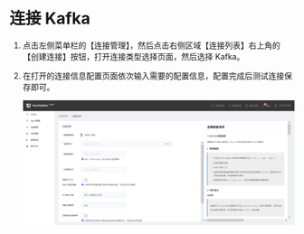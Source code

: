 # 连接 Kafka

1. 点击左侧菜单栏的【连接管理】，然后点击右侧区域【连接列表】右上角的【创建连接】按钮，打开连接类型选择页面，然后选择 Kafka。

2. 在打开的连接信息配置页面依次输入需要的配置信息，配置完成后测试连接保存即可。

   ![](../../images/connect_kafka.png)
